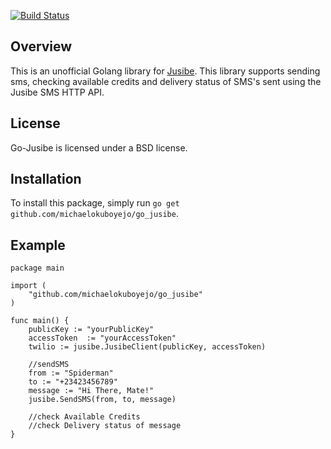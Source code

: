 
[![Build Status](https://travis-ci.org/michaelokuboyejo/go-jusibe.svg?branch=master)](https://travis-ci.org/michaelokuboyejo/go-jusibe)

## Overview
This is an unofficial Golang library for [Jusibe](http://www.jusibe.com/). This library supports sending sms, checking available credits and delivery status of SMS's sent using the Jusibe SMS HTTP API.

## License
Go-Jusibe is licensed under a BSD license.

## Installation
To install this package, simply run `go get github.com/michaelokuboyejo/go_jusibe`.

## Example

	package main

	import (
		"github.com/michaelokuboyejo/go_jusibe"
	)

	func main() {
		publicKey := "yourPublicKey"
		accessToken  := "yourAccessToken"
		twilio := jusibe.JusibeClient(publicKey, accessToken)

		//sendSMS
		from := "Spiderman"
		to := "+23423456789"
		message := "Hi There, Mate!"
		jusibe.SendSMS(from, to, message)
		
		//check Available Credits
		//check Delivery status of message
	}
